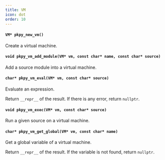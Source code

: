 ```yaml
---
title: VM
icon: dot
order: 10
---
```

#### `VM* pkpy_new_vm()`

Create a virtual machine.

#### `void pkpy_vm_add_module(VM* vm, const char* name, const char* source)`

Add a source module into a virtual machine.

#### `char* pkpy_vm_eval(VM* vm, const char* source)`

Evaluate an expression.

Return `__repr__` of the result.
If there is any error, return `nullptr`.

#### `void pkpy_vm_exec(VM* vm, const char* source)`

Run a given source on a virtual machine.

#### `char* pkpy_vm_get_global(VM* vm, const char* name)`

Get a global variable of a virtual machine.

Return `__repr__` of the result.
If the variable is not found, return `nullptr`.